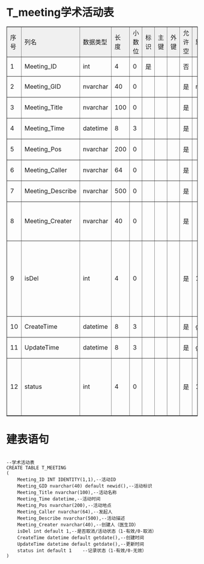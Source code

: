 # T_meeting学术活动表
<td bgcolor="#F5F9FF">
    <table cellspacing="0" cellpadding="5" border="1" width="100%" bordercolorlight="#D7D7E5" bordercolordark="#D3D8E0">
         <tbody>
          <tr bgcolor="#F0F0F0">
           <td>序号</td>
           <td>列名</td>
           <td>数据类型</td>
           <td>长度</td>
           <td>小数位</td>
           <td>标识</td>
           <td>主键</td>
           <td>外键</td>
           <td>允许空</td>
           <td>默认值</td>
           <td>说明</td>
          </tr>
          <tr>
           <td>1</td>
           <td>Meeting_ID</td>
           <td>int</td>
           <td>4</td>
           <td>0</td>
           <td>是</td>
           <td>&nbsp;</td>
           <td>&nbsp;</td>
           <td>否</td>
           <td>&nbsp;</td>
           <td align="left">活动ID</td>
          </tr>
          <tr>
           <td>2</td>
           <td>Meeting_GID</td>
           <td>nvarchar</td>
           <td>40</td>
           <td>0</td>
           <td>&nbsp;</td>
           <td>&nbsp;</td>
           <td>&nbsp;</td>
           <td>是</td>
           <td>newid</td>
           <td align="left">活动标识</td>
          </tr>
          <tr>
           <td>3</td>
           <td>Meeting_Title</td>
           <td>nvarchar</td>
           <td>100</td>
           <td>0</td>
           <td>&nbsp;</td>
           <td>&nbsp;</td>
           <td>&nbsp;</td>
           <td>是</td>
           <td>&nbsp;</td>
           <td align="left">活动名称</td>
          </tr>
          <tr>
           <td>4</td>
           <td>Meeting_Time</td>
           <td>datetime</td>
           <td>8</td>
           <td>3</td>
           <td>&nbsp;</td>
           <td>&nbsp;</td>
           <td>&nbsp;</td>
           <td>是</td>
           <td>&nbsp;</td>
           <td align="left">活动时间</td>
          </tr>
          <tr>
           <td>5</td>
           <td>Meeting_Pos</td>
           <td>nvarchar</td>
           <td>200</td>
           <td>0</td>
           <td>&nbsp;</td>
           <td>&nbsp;</td>
           <td>&nbsp;</td>
           <td>是</td>
           <td>&nbsp;</td>
           <td align="left">活动地点</td>
          </tr>
          <tr>
           <td>6</td>
           <td>Meeting_Caller</td>
           <td>nvarchar</td>
           <td>64</td>
           <td>0</td>
           <td>&nbsp;</td>
           <td>&nbsp;</td>
           <td>&nbsp;</td>
           <td>是</td>
           <td>&nbsp;</td>
           <td align="left">发起人</td>
          </tr>
          <tr>
           <td>7</td>
           <td>Meeting_Describe</td>
           <td>nvarchar</td>
           <td>500</td>
           <td>0</td>
           <td>&nbsp;</td>
           <td>&nbsp;</td>
           <td>&nbsp;</td>
           <td>是</td>
           <td>&nbsp;</td>
           <td align="left">活动描述</td>
          </tr>
          <tr>
           <td>8</td>
           <td>Meeting_Creater</td>
           <td>nvarchar</td>
           <td>40</td>
           <td>0</td>
           <td>&nbsp;</td>
           <td>&nbsp;</td>
           <td>&nbsp;</td>
           <td>是</td>
           <td>&nbsp;</td>
           <td align="left">创建人（医生ID）</td>
          </tr>
          <tr>
           <td>9</td>
           <td>isDel</td>
           <td>int</td>
           <td>4</td>
           <td>0</td>
           <td>&nbsp;</td>
           <td>&nbsp;</td>
           <td>&nbsp;</td>
           <td>是</td>
           <td>1</td>
           <td align="left">是否取消/活动状态（1-有效/0-取消）</td>
          </tr>
          <tr>
           <td>10</td>
           <td>CreateTime</td>
           <td>datetime</td>
           <td>8</td>
           <td>3</td>
           <td>&nbsp;</td>
           <td>&nbsp;</td>
           <td>&nbsp;</td>
           <td>是</td>
           <td>getdate</td>
           <td align="left">创建时间</td>
          </tr>
          <tr>
           <td>11</td>
           <td>UpdateTime</td>
           <td>datetime</td>
           <td>8</td>
           <td>3</td>
           <td>&nbsp;</td>
           <td>&nbsp;</td>
           <td>&nbsp;</td>
           <td>是</td>
           <td>getdate</td>
           <td align="left">更新时间</td>
          </tr>
          <tr>
           <td>12</td>
           <td>status</td>
           <td>int</td>
           <td>4</td>
           <td>0</td>
           <td>&nbsp;</td>
           <td>&nbsp;</td>
           <td>&nbsp;</td>
           <td>是</td>
           <td>1</td>
           <td align="left">记录状态（1-有效/0-无效）</td>
          </tr>
         </tbody>
        </table>
</td>

# 建表语句
<pre>
<code>
--学术活动表
CREATE TABLE T_MEETING
(
	Meeting_ID INT IDENTITY(1,1),--活动ID
	Meeting_GID nvarchar(40) default newid(),--活动标识
	Meeting_Title nvarchar(100),--活动名称
	Meeting_Time datetime,--活动时间
	Meeting_Pos nvarchar(200),--活动地点
	Meeting_Caller nvarchar(64),--发起人
	Meeting_Describe nvarchar(500),--活动描述
	Meeting_Creater nvarchar(40),--创建人（医生ID）
	isDel int default 1,--是否取消/活动状态（1-有效/0-取消）
	CreateTime datetime default getdate(),--创建时间
	UpdateTime datetime default getdate(),--更新时间
	status int default 1	--记录状态（1-有效/0-无效）
)
</code>
</pre>

